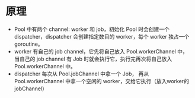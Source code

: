 
# 原理

* Pool 中有两个 channel: worker 和 job，初始化 Pool 时会创建一个 dispatcher，dispatcher 会创建指定数目的 worker，每个 worker 独占一个 goroutine。
* worker 有自己的 job channel，它先将自己放入 Pool.workerChannel 中，当自己的 job channel 有 Job 时就会执行它，执行完再次将自己放入 Pool.workerChannel 中。
* dispatcher 每次从 Pool.jobChannel 中拿一个 Job， 再从 Pool.workerChannel 中拿一个空闲的 worker，交给它执行（放入worker的jobChannel）